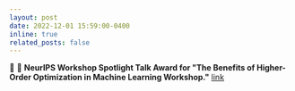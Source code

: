 ```yaml
---
layout: post
date: 2022-12-01 15:59:00-0400
inline: true
related_posts: false
---
```


📝 🏅 **NeurIPS Workshop Spotlight Talk Award for "The Benefits of Higher-Order Optimization in Machine Learning Workshop."** [link](https://neurips.cc/virtual/2022/50039)

